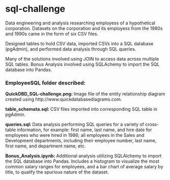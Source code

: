 # sql-challenge
<p>Data engineering and analysis researching employess of a hypothetical corporation.  Datasets on the corporation and its employess from the 1980s and 1990s came in the form of six CSV files.</p>
<p>Designed tables to hold CSV data, imported CSVs into a SQL database (pgAdmin), and performed data analysis through SQL queries.</p>
<p>Many of the solutions involved using JOIN to access data across multiple SQL tables.  Bonus Analysis involved using SQLAchemy to import the SQL database into Pandas.</p>
<h3>EmployeeSQL folder described:</h3>
<p><strong>QuickDBD_SQL-challenge.png: </strong>Image file of the entity relationship diagram created using http://www.quickdatabasediagrams.com.</p>
<p><strong>table_schemata.sql: </strong>CSV files imported into corresponding SQL table in pgAdmin.</p>
<p><strong>queries.sql: </strong>Data analysis performing SQL queries for a variety of cross-table information, for example: first name, last name, and hire date for employees who were hired in 1986; all employees in the Sales and Development departments, including their employee number, last name, first name, and department name, etc.</p>
<p><strong>Bonus_Analysis.ipynb: </strong>Additional analysis utilizing SQLAlchemy to import the SQL database into Pandas.  Includes a histogram to visualize the most common salary ranges for employees, and a bar chart of average salary by title, to qualify the spurious nature of the dataset.</p>